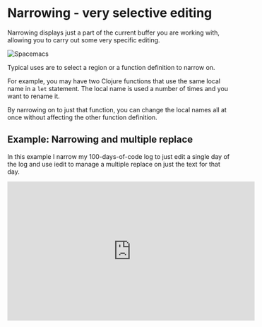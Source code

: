 # Narrowing - very selective editing

Narrowing displays just a part of the current buffer you are working with, allowing you to carry out some very specific editing.

![Spacemacs](https://github.com/practicalli/graphic-design/blob/live/editors/spacemacs/screenshots/spacemacs-narrow-numbers-menu.png?raw=true)


Typical uses are to select a region or a function definition to narrow on.

For example, you may have two Clojure functions that use the same local name in a `let` statement.  The local name is used a number of times and you want to rename it.

By narrowing on to just that function, you can change the local names all at once without affecting the other function definition.


## Example: Narrowing and multiple replace

In this example I narrow my 100-days-of-code log to just edit a single day of the log and use iedit to manage a multiple replace on just the text for that day.


<p style="text-align:center">
  <iframe width="560" height="315" src="https://www.youtube.com/embed/4bVMXXxPiQs" title="YouTube video player" frameborder="0" allow="accelerometer; autoplay; clipboard-write; encrypted-media; gyroscope; picture-in-picture" allowfullscreen></iframe>
</p>
